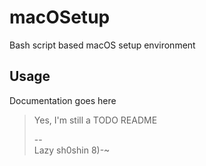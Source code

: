 # macOSetup

Bash script based macOS setup environment

## Usage
Documentation goes here

> Yes, I'm still a TODO README
>
> --  
> Lazy sh0shin 8)-~
